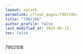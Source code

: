 ```yaml
---
layout: splash
permalink: /float_pages/7902106/
title: "7902106"
author_profile: false
last_modified_at: 2025-06-13
toc: false
---
```

 
7902106
